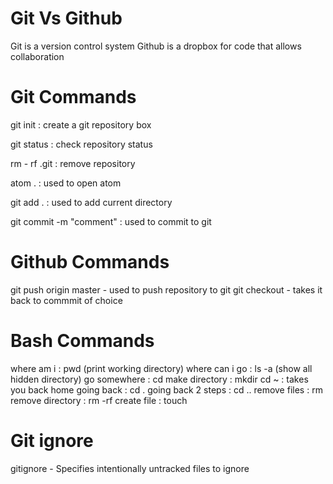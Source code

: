 # Git Vs Github

Git is a version control system
Github is a dropbox for code that allows collaboration

# Git Commands

git init : create a git repository box

git status : check repository status

rm - rf .git : remove repository

atom . : used to open atom

git add . : used to add current directory

git commit -m "comment" : used to commit to git

# Github Commands

git push origin master - used to push repository to git
git checkout <commit code> - takes it back to commmit of choice

# Bash Commands
where am i :  pwd (print working directory)
where can i go : ls -a (show all hidden directory)
go somewhere : cd <location>
make directory : mkdir <directory name>
cd ~ : takes you back home
going back : cd .
going back 2 steps : cd ..
remove files : rm <filename >
remove directory : rm -rf <directory>
create file : touch <file>

# Git ignore
gitignore - Specifies intentionally untracked files to ignore
